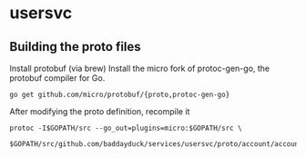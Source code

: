 # usersvc

## Building the proto files

Install protobuf (via brew)
Install the micro fork of protoc-gen-go, the protobuf compiler for Go.
```
go get github.com/micro/protobuf/{proto,protoc-gen-go}
```

After modifying the proto definition, recompile it
```
protoc -I$GOPATH/src --go_out=plugins=micro:$GOPATH/src \
	$GOPATH/src/github.com/baddayduck/services/usersvc/proto/account/account.proto
```